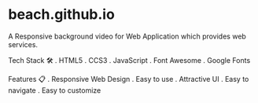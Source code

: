 # beach.github.io
A Responsive background video for Web Application which provides web services.

Tech Stack 🛠️
. HTML5
. CCS3
. JavaScript
. Font Awesome
. Google Fonts

Features 📋
. Responsive Web Design
. Easy to use
. Attractive UI
. Easy to navigate
. Easy to customize

